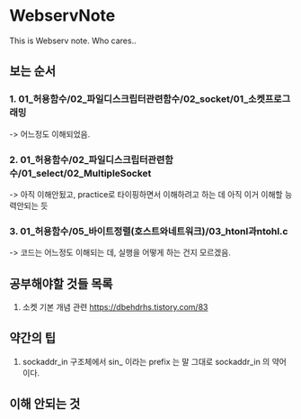 # WebservNote
This is Webserv note. Who cares..

## 보는 순서

### 1. 01_허용함수/02_파일디스크립터관련함수/02_socket/01_소켓프로그래밍
-> 어느정도 이해되었음.
### 2. 01_허용함수/02_파일디스크립터관련함수/01_select/02_MultipleSocket
-> 아직 이해안됬고, practice로 타이핑하면서 이해하려고 하는 데 아직 이거 이해할 능력안되는 듯
### 3. 01_허용함수/05_바이트정렬(호스트와네트워크)/03_htonl과ntohl.c
-> 코드는 어느정도 이해되는 데, 실행을 어떻게 하는 건지 모르겠음.

## 공부해야할 것들 목록
1. 소켓 기본 개념 관련 https://dbehdrhs.tistory.com/83

## 약간의 팁
1. sockaddr_in 구조체에서 sin_ 이라는 prefix 는 말 그대로 sockaddr_in 의 약어이다.

## 이해 안되는 것
